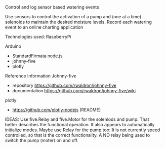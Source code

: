 Control and log sensor based watering events

Use sensors to control the activation of a pump and (one at a time) solenoids to
maintain the desired moisture levels.  Record each watering event to an online
charting application

Technologies used:
RaspberryPi

Arduino
- StandardFirmata
node.js
- johnny-five
- plotly


Reference Information
Johnny-five
- repository https://github.com/rwaldron/johnny-five
- documentation https://github.com/rwaldron/johnny-five/wiki

plotly
- https://github.com/plotly-nodejs (README)


IDEAS:
Use five.Relay and five.Motor for the soleniods and pump.  That better describes
the functional operation.  It also appears to automatically initialize modes.
Maybe use Relay for the pump too: It is not currently speed controlled, so that
is the correct functionality.  A NO relay being used to switch the pump (moter)
on and off.
